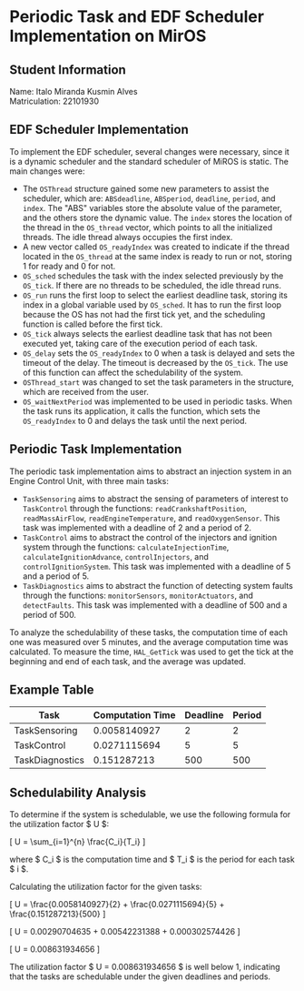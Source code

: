 # Periodic Task and EDF Scheduler Implementation on MirOS

## Student Information

Name: Italo Miranda Kusmin Alves  
Matriculation: 22101930

## EDF Scheduler Implementation
To implement the EDF scheduler, several changes were necessary, since it is a dynamic scheduler and the standard scheduler of MiROS is static. The main changes were:
- The `OSThread` structure gained some new parameters to assist the scheduler, which are: `ABSdeadline`, `ABSperiod`, `deadline`, `period`, and `index`. The "ABS" variables store the absolute value of the parameter, and the others store the dynamic value. The `index` stores the location of the thread in the `OS_thread` vector, which points to all the initialized threads. The idle thread always occupies the first index.
- A new vector called `OS_readyIndex` was created to indicate if the thread located in the `OS_thread` at the same index is ready to run or not, storing 1 for ready and 0 for not.
- `OS_sched` schedules the task with the index selected previously by the `OS_tick`. If there are no threads to be scheduled, the idle thread runs.
- `OS_run` runs the first loop to select the earliest deadline task, storing its index in a global variable used by `OS_sched`. It has to run the first loop because the OS has not had the first tick yet, and the scheduling function is called before the first tick.
- `OS_tick` always selects the earliest deadline task that has not been executed yet, taking care of the execution period of each task.
- `OS_delay` sets the `OS_readyIndex` to 0 when a task is delayed and sets the timeout of the delay. The timeout is decreased by the `OS_tick`. The use of this function can affect the schedulability of the system.
- `OSThread_start` was changed to set the task parameters in the structure, which are received from the user.
- `OS_waitNextPeriod` was implemented to be used in periodic tasks. When the task runs its application, it calls the function, which sets the `OS_readyIndex` to 0 and delays the task until the next period.
  
## Periodic Task Implementation
The periodic task implementation aims to abstract an injection system in an Engine Control Unit, with three main tasks:
- `TaskSensoring` aims to abstract the sensing of parameters of interest to `TaskControl` through the functions: `readCrankshaftPosition`, `readMassAirFlow`, `readEngineTemperature`, and `readOxygenSensor`. This task was implemented with a deadline of 2 and a period of 2.
- `TaskControl` aims to abstract the control of the injectors and ignition system through the functions: `calculateInjectionTime`, `calculateIgnitionAdvance`, `controlInjectors`, and `controlIgnitionSystem`. This task was implemented with a deadline of 5 and a period of 5.
- `TaskDiagnostics` aims to abstract the function of detecting system faults through the functions: `monitorSensors`, `monitorActuators`, and `detectFaults`. This task was implemented with a deadline of 500 and a period of 500.

To analyze the schedulability of these tasks, the computation time of each one was measured over 5 minutes, and the average computation time was calculated. To measure the time, `HAL_GetTick` was used to get the tick at the beginning and end of each task, and the average was updated.

## Example Table

| Task             | Computation Time | Deadline | Period |
|------------------|------------------|----------|--------|
| TaskSensoring    | 0.0058140927     | 2        | 2      |
| TaskControl      | 0.0271115694     | 5        | 5      |
| TaskDiagnostics  | 0.151287213      | 500      | 500    |

## Schedulability Analysis
To determine if the system is schedulable, we use the following formula for the utilization factor $ U $:

\[ U = \sum_{i=1}^{n} \frac{C_i}{T_i} \]

where $ C_i $ is the computation time and $ T_i $ is the period for each task $ i $.

Calculating the utilization factor for the given tasks:

\[ U = \frac{0.0058140927}{2} + \frac{0.0271115694}{5} + \frac{0.151287213}{500} \]

\[ U = 0.00290704635 + 0.00542231388 + 0.000302574426 \]

\[ U = 0.008631934656 \]

The utilization factor $ U = 0.008631934656 $ is well below 1, indicating that the tasks are schedulable under the given deadlines and periods.
